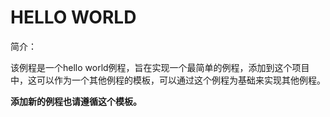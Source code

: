 # HELLO WORLD
简介：

该例程是一个hello world例程，旨在实现一个最简单的例程，添加到这个项目中，这可以作为一个其他例程的模板，可以通过这个例程为基础来实现其他例程。

**添加新的例程也请遵循这个模板。**